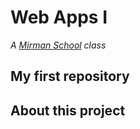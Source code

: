 # Web Apps I
*A [Mirman School](https://mirman.org) class*

## My first repository

## About this project
